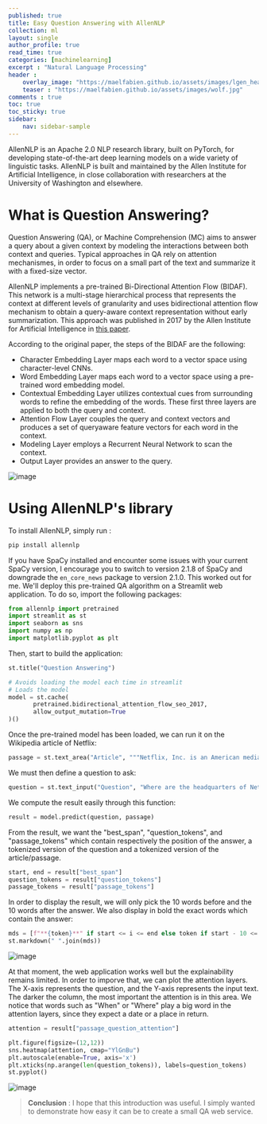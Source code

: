 ```yaml
---
published: true
title: Easy Question Answering with AllenNLP
collection: ml
layout: single
author_profile: true
read_time: true
categories: [machinelearning]
excerpt : "Natural Language Processing"
header :
    overlay_image: "https://maelfabien.github.io/assets/images/lgen_head.png"
    teaser : "https://maelfabien.github.io/assets/images/wolf.jpg"
comments : true
toc: true
toc_sticky: true
sidebar:
    nav: sidebar-sample
---
```


AllenNLP is an Apache 2.0 NLP research library, built on PyTorch, for developing state-of-the-art deep learning models on a wide variety of linguistic tasks. AllenNLP is built and maintained by the Allen Institute for Artificial Intelligence, in close collaboration with researchers at the University of Washington and elsewhere.

<script type="text/javascript" async
src="https://cdn.mathjax.org/mathjax/latest/MathJax.js?config=TeX-MML-AM_CHTML">
</script>

# What is Question Answering?

Question Answering (QA), or Machine Comprehension (MC) aims to answer a query about a given context by modeling the interactions between both context and queries. Typical approaches in QA rely on attention mechanismes, in order to focus on a small part of the text and summarize it with a fixed-size vector.

AllenNLP implements a pre-trained Bi-Directional Attention Flow (BIDAF). This network is a multi-stage hierarchical process that represents the context at different levels of granularity and uses bidirectional attention flow mechanism to obtain a query-aware context representation without early summarization. This approach was published in 2017 by the Allen Institute for Artificial Intelligence in [this paper](https://arxiv.org/pdf/1611.01603.pdf).

According to the original paper, the steps of the BIDAF are the following:
- Character Embedding Layer maps each word to a vector space using character-level CNNs.
- Word Embedding Layer maps each word to a vector space using a pre-trained word embedding model.
- Contextual Embedding Layer utilizes contextual cues from surrounding words to refine
the embedding of the words. These first three layers are applied to both the query and context.
- Attention Flow Layer couples the query and context vectors and produces a set of queryaware feature vectors for each word in the context.
- Modeling Layer employs a Recurrent Neural Network to scan the context.
- Output Layer provides an answer to the query.

![image](https://maelfabien.github.io/assets/images/bidaf.png)

# Using AllenNLP's library

To install AllenNLP, simply run : 

 ```bash
 pip install allennlp
 ```

If you have SpaCy installed and encounter some issues with your current SpaCy version, I encourage you to switch to version 2.1.8 of SpaCy and downgrade the `en_core_news` package to version 2.1.0. This worked out for me. We'll deploy this pre-trained QA algorithm on a Streamlit web application. To do so, import the following packages:

```python
from allennlp import pretrained
import streamlit as st
import seaborn as sns
import numpy as np
import matplotlib.pyplot as plt
```

Then, start to build the application:

```python
st.title("Question Answering")

# Avoids loading the model each time in streamlit
# Loads the model
model = st.cache(
       pretrained.bidirectional_attention_flow_seo_2017,
       allow_output_mutation=True
)()
```

Once the pre-trained model has been loaded, we can run it on the Wikipedia article of Netflix:

```python
passage = st.text_area("Article", """Netflix, Inc. is an American media-services provider and production company headquartered in Los Gatos, California, founded in 1997 by Reed Hastings and Marc Randolph in Scotts Valley, California. The company's primary business is its subscription-based streaming service which offers online streaming of a library of films and television programs, including those produced in-house. As of April 2019, Netflix had over 148 million paid subscriptions worldwide, including 60 million in the United States, and over 154 million subscriptions total including free trials. It is available worldwide except in mainland China (due to local restrictions), Syria, North Korea, and Crimea (due to US sanctions). The company also has offices in the Netherlands, Brazil, India, Japan, and South Korea. Netflix is a member of the Motion Picture Association (MPA). Netflix's initial business model included DVD sales and rental by mail, but Hastings abandoned the sales about a year after the company's founding to focus on the initial DVD rental business. Netflix expanded its business in 2010 with the introduction of streaming media while retaining the DVD and Blu-ray rental business. The company expanded internationally in 2010 with streaming available in Canada, followed by Latin America and the Caribbean. Netflix entered the content-production industry in 2012, debuting its first series Lilyhammer. Since 2012, Netflix has taken more of an active role as producer and distributor for both film and television series, and to that end, it offers a variety of "Netflix Original" content through its online library. By January 2016, Netflix services operated in more than 190 countries. Netflix released an estimated 126 original series and films in 2016, more than any other network or cable channel. Their efforts to produce new content, secure the rights for additional content, and diversify through 190 countries have resulted in the company racking up billions in debt: $21.9 billion as of September 2017, up from $16.8 billion from the previous year. $6.5 billion of this is long-term debt, while the remaining is in long-term obligations. In October 2018, Netflix announced it would raise another $2 billion in debt to help fund new content.""")
```

We must then define a question to ask:

```python
question = st.text_input("Question", "Where are the headquarters of Netflix?")
```

We compute the result easily through this function:

```python
result = model.predict(question, passage)
```

From the result, we want the "best_span", "question_tokens", and "passage_tokens" which contain respectively the position of the answer, a tokenized version of the question and a tokenized version of the article/passage.

```python
start, end = result["best_span"]
question_tokens = result["question_tokens"]
passage_tokens = result["passage_tokens"]
```

In order to display the result, we will only pick the 10 words before and the 10 words after the answer. We also display in bold the exact words which contain the answer:

```python
mds = [f"**{token}**" if start <= i <= end else token if start - 10 <= i <= end + 10 else "" for i, token in enumerate(passage_tokens)]
st.markdown(" ".join(mds))
```

![image](https://maelfabien.github.io/assets/images/qa_1.png)

At that moment, the web application works well but the explainability remains limited. In order to imporve that, we can plot the attention layers. The X-axis represents the question, and the Y-axis represents the input text. The darker the column, the most important the attention is in this area. We notice that words such as "When" or "Where" play a big word in the attention layers, since they expect a date or a place in return.

```python
attention = result["passage_question_attention"]

plt.figure(figsize=(12,12))
sns.heatmap(attention, cmap="YlGnBu")
plt.autoscale(enable=True, axis='x')
plt.xticks(np.arange(len(question_tokens)), labels=question_tokens)
st.pyplot()
```

![image](https://maelfabien.github.io/assets/images/qa_2.png)

> **Conclusion** : I hope that this introduction was useful. I simply wanted to demonstrate how easy it can be to create a small QA web service.
